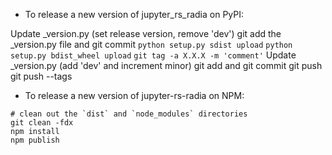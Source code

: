 - To release a new version of jupyter_rs_radia on PyPI:

Update _version.py (set release version, remove 'dev')
git add the _version.py file and git commit
`python setup.py sdist upload`
`python setup.py bdist_wheel upload`
`git tag -a X.X.X -m 'comment'`
Update _version.py (add 'dev' and increment minor)
git add and git commit
git push
git push --tags

- To release a new version of jupyter-rs-radia on NPM:

```
# clean out the `dist` and `node_modules` directories
git clean -fdx
npm install
npm publish
```